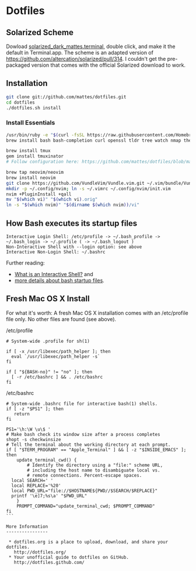 Dotfiles
========

Solarized Scheme
----------------

Dowload [solarized_dark_mattes.terminal](/solarized_dark_mattes.terminal), double click, and make it the default in Terminal.app.
The scheme is an adapted version of https://github.com/altercation/solarized/pull/314.
I couldn't get the pre-packaged version that comes with the official Solarized download to work.


Installation
------------

```bash
git clone git://github.com/mattes/dotfiles.git
cd dotfiles
./dotfiles.sh install
```

### Install Essentials

```bash
/usr/bin/ruby -e "$(curl -fsSL https://raw.githubusercontent.com/Homebrew/install/master/install)"
brew install bash bash-completion curl openssl tldr tree watch nmap the_silver_searcher

brew install tmux
gem install tmuxinator
# Follow configuration here: https://github.com/mattes/dotfiles/blob/master/home/tmux.conf

brew tap neovim/neovim
brew install neovim
git clone https://github.com/VundleVim/Vundle.vim.git ~/.vim/bundle/Vundle.vim
mkdir -p ~/.config/nvim; ln -s ~/.vimrc ~/.config/nvim/init.vim
nvim +PluginInstall +qall
mv "$(which vi)" "$(which vi).orig"
ln -s "$(which nvim)" "$(dirname $(which nvim))/vi"
```


How Bash executes its startup files
-----------------------------------

```
Interactive Login Shell: /etc/profile -> ~/.bash_profile -> ~/.bash_login -> ~/.profile ( -> ~/.bash_logout )
Non-Interactive Shell with --login option: see above
Interactive Non-Login Shell: ~/.bashrc
```

Further reading: 

  * [What is an Interactive Shell?](http://www.gnu.org/software/bash/manual/bashref.html#What-is-an-Interactive-Shell_003f) and
  * [more details about bash startup files](http://www.gnu.org/software/bash/manual/bashref.html#Bash-Startup-Files).


Fresh Mac OS X Install
----------------------

For what it's worth: A fresh Mac OS X installation comes with an /etc/profile file only. No other files are found (see above).

/etc/profile
````
# System-wide .profile for sh(1)

if [ -x /usr/libexec/path_helper ]; then
  eval `/usr/libexec/path_helper -s`
fi

if [ "${BASH-no}" != "no" ]; then
  [ -r /etc/bashrc ] && . /etc/bashrc
fi
````

/etc/bashrc
````
# System-wide .bashrc file for interactive bash(1) shells.
if [ -z "$PS1" ]; then
   return
fi

PS1='\h:\W \u\$ '
# Make bash check its window size after a process completes
shopt -s checkwinsize
# Tell the terminal about the working directory at each prompt.
if [ "$TERM_PROGRAM" == "Apple_Terminal" ] && [ -z "$INSIDE_EMACS" ]; then
    update_terminal_cwd() {
        # Identify the directory using a "file:" scheme URL,
        # including the host name to disambiguate local vs.
        # remote connections. Percent-escape spaces.
  local SEARCH=' '
  local REPLACE='%20'
  local PWD_URL="file://$HOSTNAME${PWD//$SEARCH/$REPLACE}"
  printf '\e]7;%s\a' "$PWD_URL"
    }
    PROMPT_COMMAND="update_terminal_cwd; $PROMPT_COMMAND"
fi
```

More Information
----------------

 * dotfiles.org is a place to upload, download, and share your dotfiles.  
   http://dotfiles.org/
 * Your unofficial guide to dotfiles on GitHub.  
   http://dotfiles.github.com/

